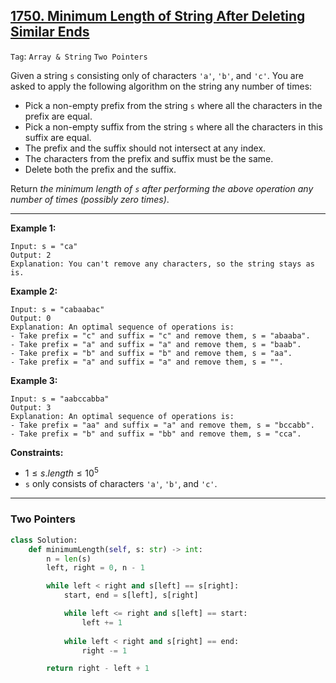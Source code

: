 ## [1750. Minimum Length of String After Deleting Similar Ends](https://leetcode.com/problems/minimum-length-of-string-after-deleting-similar-ends)

```Tag```: ```Array & String``` ```Two Pointers```

Given a string ```s``` consisting only of characters ```'a'```, ```'b'```, and ```'c'```. You are asked to apply the following algorithm on the string any number of times:

- Pick a non-empty prefix from the string ```s``` where all the characters in the prefix are equal.
- Pick a non-empty suffix from the string ```s``` where all the characters in this suffix are equal.
- The prefix and the suffix should not intersect at any index.
- The characters from the prefix and suffix must be the same.
- Delete both the prefix and the suffix.

Return _the minimum length of ```s``` after performing the above operation any number of times (possibly zero times)_.

---

__Example 1:__
```
Input: s = "ca"
Output: 2
Explanation: You can't remove any characters, so the string stays as is.
```

__Example 2:__
```
Input: s = "cabaabac"
Output: 0
Explanation: An optimal sequence of operations is:
- Take prefix = "c" and suffix = "c" and remove them, s = "abaaba".
- Take prefix = "a" and suffix = "a" and remove them, s = "baab".
- Take prefix = "b" and suffix = "b" and remove them, s = "aa".
- Take prefix = "a" and suffix = "a" and remove them, s = "".
```

__Example 3:__
```
Input: s = "aabccabba"
Output: 3
Explanation: An optimal sequence of operations is:
- Take prefix = "aa" and suffix = "a" and remove them, s = "bccabb".
- Take prefix = "b" and suffix = "bb" and remove them, s = "cca".
```

__Constraints:__

- $1 \le s.length \le 10^5$
- ```s``` only consists of characters ```'a'```, ```'b'```, and ```'c'```.

---

### Two Pointers

```Python
class Solution:
    def minimumLength(self, s: str) -> int:
        n = len(s)
        left, right = 0, n - 1

        while left < right and s[left] == s[right]:
            start, end = s[left], s[right]

            while left <= right and s[left] == start:
                left += 1
            
            while left < right and s[right] == end:
                right -= 1

        return right - left + 1
```
